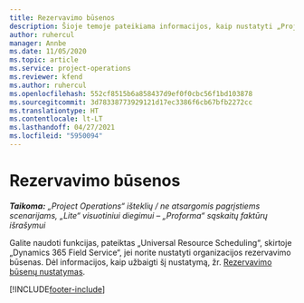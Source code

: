 ```yaml
---
title: Rezervavimo būsenos
description: Šioje temoje pateikiama informacijos, kaip nustatyti „Project Operations” rezervavimo būsenas, nuoroda.
author: ruhercul
manager: Annbe
ms.date: 11/05/2020
ms.topic: article
ms.service: project-operations
ms.reviewer: kfend
ms.author: ruhercul
ms.openlocfilehash: 552cf8515b6a858437d9ef0f0cbc56f1bd103878
ms.sourcegitcommit: 3d78338773929121d17ec3386f6cb67bfb2272cc
ms.translationtype: HT
ms.contentlocale: lt-LT
ms.lasthandoff: 04/27/2021
ms.locfileid: "5950094"
---
```

# <a name="booking-statuses"></a>Rezervavimo būsenos

_**Taikoma:** „Project Operations“ išteklių / ne atsargomis pagrįstiems scenarijams, „Lite“ visuotiniui diegimui – „Proforma“ sąskaitų faktūrų išrašymui_

Galite naudoti funkcijas, pateiktas „Universal Resource Scheduling“, skirtoje „Dynamics 365 Field Service“, jei norite nustatyti organizacijos rezervavimo būsenas. Dėl informacijos, kaip užbaigti šį nustatymą, žr. [Rezervavimo būsenų nustatymas](/dynamics365/field-service/set-up-booking-statuses).


[!INCLUDE[footer-include](../includes/footer-banner.md)]